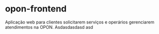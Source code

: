 # opon-frontend
Aplicação web para clientes solicitarem serviços e operários gerenciarem atendimentos na OPON.
Asdasdasdasd
asd